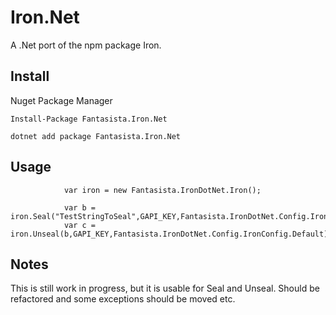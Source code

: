 # Iron.Net

A .Net port of the npm package Iron.  

## Install
Nuget Package Manager
```
Install-Package Fantasista.Iron.Net
```

```
dotnet add package Fantasista.Iron.Net
```


## Usage
```
            var iron = new Fantasista.IronDotNet.Iron();

            var b = iron.Seal("TestStringToSeal",GAPI_KEY,Fantasista.IronDotNet.Config.IronConfig.Default);
            var c = iron.Unseal(b,GAPI_KEY,Fantasista.IronDotNet.Config.IronConfig.Default);

```

## Notes
This is still work in progress, but it is usable for Seal and Unseal.  Should be refactored and some exceptions should be moved etc.



